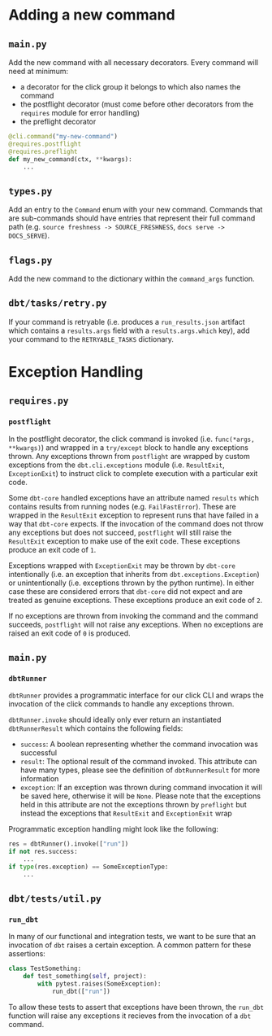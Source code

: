 # Adding a new command

## `main.py`
Add the new command with all necessary decorators. Every command will need at minimum:
- a decorator for the click group it belongs to which also names the command
- the postflight decorator (must come before other decorators from the `requires` module for error handling)
- the preflight decorator
```py
@cli.command("my-new-command")
@requires.postflight
@requires.preflight
def my_new_command(ctx, **kwargs):
    ...
```

## `types.py`
Add an entry to the `Command` enum with your new command. Commands that are sub-commands should have entries
that represent their full command path (e.g. `source freshness -> SOURCE_FRESHNESS`, `docs serve -> DOCS_SERVE`).

## `flags.py`
Add the new command to the dictionary within the `command_args` function.

## `dbt/tasks/retry.py`
If your command is retryable (i.e. produces a `run_results.json` artifact which contains a `results.args` field with a `results.args.which` key), add your command to the `RETRYABLE_TASKS` dictionary.

# Exception Handling

## `requires.py`

### `postflight`
In the postflight decorator, the click command is invoked (i.e. `func(*args, **kwargs)`) and wrapped in a `try/except` block to handle any exceptions thrown.
Any exceptions thrown from `postflight` are wrapped by custom exceptions from the `dbt.cli.exceptions` module (i.e. `ResultExit`, `ExceptionExit`) to instruct click to complete execution with a particular exit code.

Some `dbt-core` handled exceptions have an attribute named `results` which contains results from running nodes (e.g. `FailFastError`). These are wrapped in the `ResultExit` exception to represent runs that have failed in a way that `dbt-core` expects.
If the invocation of the command does not throw any exceptions but does not succeed, `postflight` will still raise the `ResultExit` exception to make use of the exit code.
These exceptions produce an exit code of `1`.

Exceptions wrapped with `ExceptionExit` may be thrown by `dbt-core` intentionally (i.e. an exception that inherits from `dbt.exceptions.Exception`) or unintentionally (i.e. exceptions thrown by the python runtime). In either case these are considered errors that `dbt-core` did not expect and are treated as genuine exceptions.
These exceptions produce an exit code of `2`.

If no exceptions are thrown from invoking the command and the command succeeds, `postflight` will not raise any exceptions.
When no exceptions are raised an exit code of `0` is produced.

## `main.py`

### `dbtRunner`
`dbtRunner` provides a programmatic interface for our click CLI and wraps the invocation of the click commands to handle any exceptions thrown.

`dbtRunner.invoke` should ideally only ever return an instantiated `dbtRunnerResult` which contains the following fields:
- `success`: A boolean representing whether the command invocation was successful
- `result`: The optional result of the command invoked. This attribute can have many types, please see the definition of `dbtRunnerResult` for more information
- `exception`: If an exception was thrown during command invocation it will be saved here, otherwise it will be `None`. Please note that the exceptions held in this attribute are not the exceptions thrown by `preflight` but instead the exceptions that `ResultExit` and `ExceptionExit` wrap

Programmatic exception handling might look like the following:
```python
res = dbtRunner().invoke(["run"])
if not res.success:
    ...
if type(res.exception) == SomeExceptionType:
    ...
```

## `dbt/tests/util.py`

### `run_dbt`
In many of our functional and integration tests, we want to be sure that an invocation of `dbt` raises a certain exception.
A common pattern for these assertions:
```python
class TestSomething:
    def test_something(self, project):
        with pytest.raises(SomeException):
            run_dbt(["run"])
```
To allow these tests to assert that exceptions have been thrown, the `run_dbt` function will raise any exceptions it recieves from the invocation of a `dbt` command.
